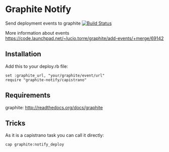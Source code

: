 # Graphite Notify

Send deployment events to graphite
[![Build Status](https://travis-ci.org/hellvinz/graphite-notify.png)](https://travis-ci.org/hellvinz/graphite-notify)

More information about events https://code.launchpad.net/~lucio.torre/graphite/add-events/+merge/69142

## Installation

Add this to your deploy.rb file:

```
set :graphite_url, "your/graphite/event/url"
require "graphite-notify/capistrano"
```

## Requirements

graphite: http://readthedocs.org/docs/graphite

## Tricks

As it is a capistrano task you can call it directly:

```
cap graphite:notify_deploy
```
 
